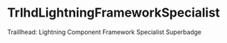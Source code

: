 # TrlhdLightningFrameworkSpecialist
Traillhead: Lightning Component Framework Specialist Superbadge
